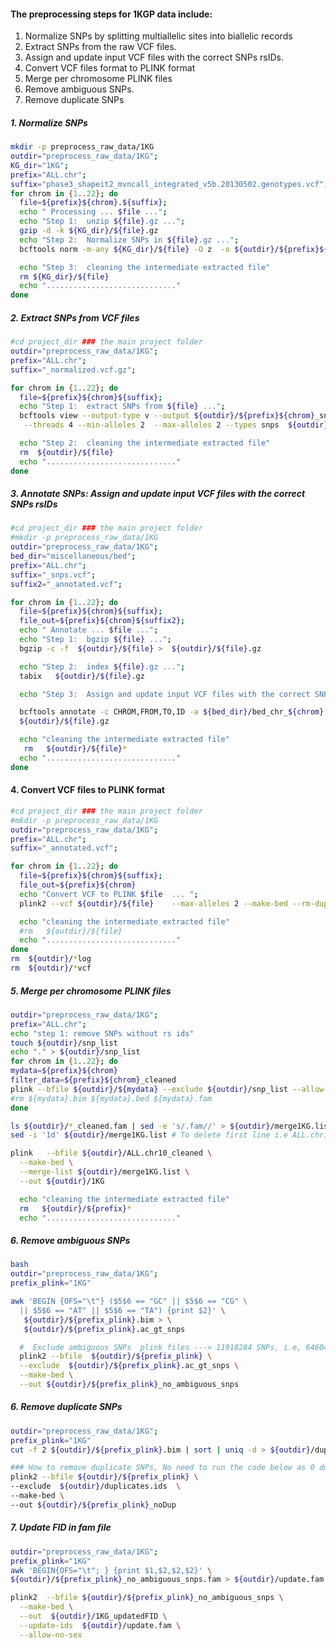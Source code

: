 #### The preprocessing steps for 1KGP data include:

1. Normalize SNPs by splitting multiallelic sites into biallelic records
2. Extract SNPs from the raw VCF files.
3. Assign and update input VCF files with the correct SNPs rsIDs.
4. Convert VCF files format to PLINK format
5. Merge per chromosome PLINK files
6. Remove ambiguous SNPs.
7. Remove duplicate SNPs

##### 1. Normalize SNPs

```bash
mkdir -p preprocess_raw_data/1KG
outdir="preprocess_raw_data/1KG";
KG_dir="1KG";
prefix="ALL.chr";
suffix="phase3_shapeit2_mvncall_integrated_v5b.20130502.genotypes.vcf";
for chrom in {1..22}; do
  file=${prefix}${chrom}.${suffix};
  echo " Processing ... $file ...";
  echo "Step 1:  unzip ${file}.gz ...";
  gzip -d -k ${KG_dir}/${file}.gz
  echo "Step 2:  Normalize SNPs in ${file}.gz ...";
  bcftools norm -m-any ${KG_dir}/${file} -O z  -o ${outdir}/${prefix}${chrom}_normalized.vcf.gz

  echo "Step 3:  cleaning the intermediate extracted file"
  rm ${KG_dir}/${file}
  echo "............................."
done

```

##### 2. Extract SNPs from VCF files

```bash
#cd project_dir ### the main project folder
outdir="preprocess_raw_data/1KG";
prefix="ALL.chr";
suffix="_normalized.vcf.gz";

for chrom in {1..22}; do
  file=${prefix}${chrom}${suffix};
  echo "Step 1:  extract SNPs from ${file} ...";
  bcftools view --output-type v --output ${outdir}/${prefix}${chrom}_snps.vcf   \
   --threads 4 --min-alleles 2  --max-alleles 2 --types snps  ${outdir}/${file}

  echo "Step 2:  cleaning the intermediate extracted file"
  rm  ${outdir}/${file}
  echo "............................."
done
```

##### 3. Annotate SNPs: Assign and update input VCF files with the correct SNPs rsIDs

```bash
#cd project_dir ### the main project folder
#mkdir -p preprocess_raw_data/1KG
outdir="preprocess_raw_data/1KG";
bed_dir="miscellaneous/bed";
prefix="ALL.chr";
suffix="_snps.vcf";
suffix2="_annotated.vcf";

for chrom in {1..22}; do
  file=${prefix}${chrom}${suffix};
  file_out=${prefix}${chrom}${suffix2};
  echo " Annotate ... $file ...";
  echo "Step 1:  bgzip ${file} ...";
  bgzip -c -f  ${outdir}/${file} >  ${outdir}/${file}.gz

  echo "Step 2:  index ${file}.gz ...";
  tabix   ${outdir}/${file}.gz

  echo "Step 3:  Assign and update input VCF files with the correct SNPs rsIDs ...";

  bcftools annotate -c CHROM,FROM,TO,ID -a ${bed_dir}/bed_chr_${chrom}.bed -o ${outdir}/${file_out} \
  ${outdir}/${file}.gz

  echo "cleaning the intermediate extracted file"
   rm   ${outdir}/${file}*
  echo "............................."
done
```

#### 4. Convert VCF files to PLINK format

```bash
#cd project_dir ### the main project folder
#mkdir -p preprocess_raw_data/1KG
outdir="preprocess_raw_data/1KG";
prefix="ALL.chr";
suffix="_annotated.vcf";

for chrom in {1..22}; do
  file=${prefix}${chrom}${suffix};
  file_out=${prefix}${chrom}
  echo "Convert VCF to PLINK $file  ... ";
  plink2 --vcf ${outdir}/${file}    --max-alleles 2 --make-bed --rm-dup exclude-all --out  ${outdir}/${file_out}

  echo "cleaning the intermediate extracted file"
  #rm   ${outdir}/${file}
  echo "............................."
done
rm  ${outdir}/*log
rm  ${outdir}/*vcf
```

##### 5. Merge per chromosome PLINK files

```bash
outdir="preprocess_raw_data/1KG";
prefix="ALL.chr";
echo "step 1: remove SNPs without rs ids"
touch ${outdir}/snp_list
echo "." > ${outdir}/snp_list
for chrom in {1..22}; do
mydata=${prefix}${chrom}
filter_data=${prefix}${chrom}_cleaned
plink --bfile ${outdir}/${mydata} --exclude ${outdir}/snp_list --allow-no-sex  --make-bed --out ${outdir}/${filter_data}
#rm ${mydata}.bim ${mydata}.bed ${mydata}.fam
done

ls ${outdir}/*_cleaned.fam | sed -e 's/.fam//' > ${outdir}/merge1KG.list
sed -i '1d' ${outdir}/merge1KG.list # To delete first line i.e ALL.chr10

plink   --bfile ${outdir}/ALL.chr10_cleaned \
  --make-bed \
  --merge-list ${outdir}/merge1KG.list \
  --out ${outdir}/1KG

  echo "cleaning the intermediate extracted file"
  rm   ${outdir}/${prefix}*
  echo "............................."

```

##### 6. Remove ambiguous SNPs

```bash
bash
outdir="preprocess_raw_data/1KG";
prefix_plink="1KG"

awk 'BEGIN {OFS="\t"} ($5$6 == "GC" || $5$6 == "CG" \
  || $5$6 == "AT" || $5$6 == "TA") {print $2}' \
   ${outdir}/${prefix_plink}.bim > \
   ${outdir}/${prefix_plink}.ac_gt_snps

  #  Exclude ambiguous SNPs  plink files ---> 11918284 SNPs, i.e, 64604251 variants remaining
  plink2 --bfile  ${outdir}/${prefix_plink} \
  --exclude  ${outdir}/${prefix_plink}.ac_gt_snps \
  --make-bed \
  --out ${outdir}/${prefix_plink}_no_ambiguous_snps
```

##### 6. Remove duplicate SNPs

```bash
outdir="preprocess_raw_data/1KG";
prefix_plink="1KG"
cut -f 2 ${outdir}/${prefix_plink}.bim | sort | uniq -d > ${outdir}/duplicates.ids

### How to remove duplicate SNPs, No need to run the code below as 0 duplicates
plink2 --bfile ${outdir}/${prefix_plink} \
--exclude  ${outdir}/duplicates.ids  \
--make-bed \
--out ${outdir}/${prefix_plink}_noDup
```

##### 7. Update FID in fam file

```bash
outdir="preprocess_raw_data/1KG";
prefix_plink="1KG"
awk 'BEGIN{OFS="\t"; } {print $1,$2,$2,$2}' \
${outdir}/${prefix_plink}_no_ambiguous_snps.fam > ${outdir}/update.fam

plink2  --bfile ${outdir}/${prefix_plink}_no_ambiguous_snps \
  --make-bed \
  --out  ${outdir}/1KG_updatedFID \
  --update-ids  ${outdir}/update.fam \
  --allow-no-sex

```
